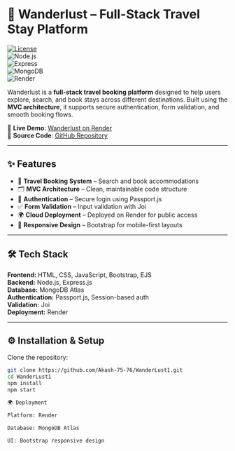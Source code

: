# 🧳 Wanderlust – Full-Stack Travel Stay Platform  

[![License](https://img.shields.io/badge/License-MIT-green)](./LICENSE)  
![Node.js](https://img.shields.io/badge/Backend-Node.js-green)  
![Express](https://img.shields.io/badge/Framework-Express.js-lightgrey)  
![MongoDB](https://img.shields.io/badge/Database-MongoDB-brightgreen)  
![Render](https://img.shields.io/badge/Deployed%20On-Render-blue)  

Wanderlust is a **full-stack travel booking platform** designed to help users explore, search, and book stays across different destinations. Built using the **MVC architecture**, it supports secure authentication, form validation, and smooth booking flows.  

🔗 **Live Demo**: [Wanderlust on Render](https://wanderlust1-hsm4.onrender.com/)  
📂 **Source Code**: [GitHub Repository](https://github.com/Akash-75-76/WanderLust1)  

---

## ✨ Features  

- 🏨 **Travel Booking System** – Search and book accommodations  
- 🗂️ **MVC Architecture** – Clean, maintainable code structure  
- 🔐 **Authentication** – Secure login using Passport.js  
- ✅ **Form Validation** – Input validation with Joi  
- 🌍 **Cloud Deployment** – Deployed on Render for public access  
- 📱 **Responsive Design** – Bootstrap for mobile-first layouts  

---

## 🛠️ Tech Stack  

**Frontend:** HTML, CSS, JavaScript, Bootstrap, EJS  
**Backend:** Node.js, Express.js  
**Database:** MongoDB Atlas  
**Authentication:** Passport.js, Session-based auth  
**Validation:** Joi  
**Deployment:** Render  

---

## ⚙️ Installation & Setup  

Clone the repository:  

```bash
git clone https://github.com/Akash-75-76/WanderLust1.git
cd WanderLust1
npm install
npm start

🌍 Deployment

Platform: Render

Database: MongoDB Atlas

UI: Bootstrap responsive design

